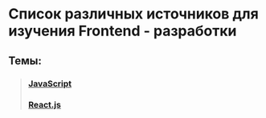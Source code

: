 # Список различных источников для изучения Frontend - разработки

## Темы:

> ### [JavaScript](./JS/JS.md)
> ### [React.js](./React/React.md)
